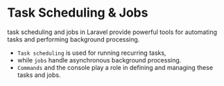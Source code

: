 # Task Scheduling & Jobs
task scheduling and jobs in Laravel provide powerful tools for automating tasks and performing background processing.

- `Task scheduling` is used for running recurring tasks, 
- while `jobs` handle asynchronous background processing. 
- `Commands` and the console play a role in defining and managing these tasks and jobs.